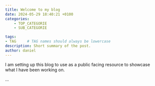 ```yaml
---
title: Welcome to my blog
date: 2024-05-29 18:40:21 +0100
categories: 
    - TOP_CATEGORIE
    - SUB_CATEGORIE

tags: 
- TAG     # TAG names should always be lowercase
description: Short summary of the post.
author: daniel
---
```




I am setting up this blog to use as a public facing resource to showcase what I have been working on.

...